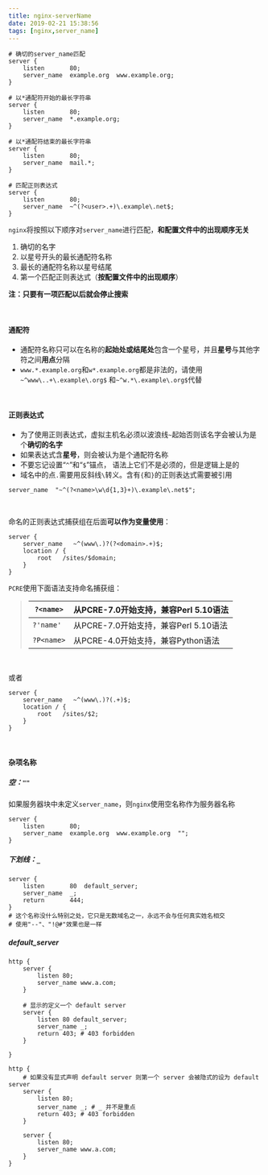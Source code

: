 ```yaml
---
title: nginx-serverName
date: 2019-02-21 15:38:56
tags: [nginx,server_name]
---
```


```nginx
# 确切的server_name匹配
server {
    listen       80;
    server_name  example.org  www.example.org;
}

# 以*通配符开始的最长字符串
server {
    listen       80;
    server_name  *.example.org;
}

# 以*通配符结束的最长字符串
server {
    listen       80;
    server_name  mail.*;
}

# 匹配正则表达式
server {
    listen       80;
    server_name  ~^(?<user>.+)\.example\.net$;
}
```

`nginx`将按照以下顺序对`server_name`进行匹配，**和配置文件中的出现顺序无关**

1. 确切的名字
2. 以星号开头的最长通配符名称
3. 最长的通配符名称以星号结尾
4. 第一个匹配正则表达式（**按配置文件中的出现顺序**）

**注：只要有一项匹配以后就会停止搜索** 

<!--more-->

<br/>

#### 通配符

- 通配符名称只可以在名称的**起始处或结尾处**包含一个星号，并且**星号**与其他字符之间**用点**分隔
- `www.*.example.org`和`w*.example.org`都是非法的，请使用`~^www\..+\.example\.org$` 和`~^w.*\.example\.org$`代替

<br/>

#### 正则表达式

- 为了使用正则表达式，虚拟主机名必须以波浪线`~`起始否则该名字会被认为是个**确切的名字**  
- 如果表达式含**星号**，则会被认为是个通配符名称
- 不要忘记设置“`^`”和“`$`”锚点，        语法上它们不是必须的，但是逻辑上是的
- 域名中的点`.`需要用反斜线`\`转义。含有`{`和`}`的正则表达式需要被引用

```nginx
server_name  "~^(?<name>\w\d{1,3}+)\.example\.net$";
```

<br/>

 命名的正则表达式捕获组在后面**可以作为变量使用**： 

```nginx
server {
    server_name   ~^(www\.)?(?<domain>.+)$;
    location / {
        root   /sites/$domain;
    }
}
```

`PCRE`使用下面语法支持命名捕获组：

> | `?<name>`  | 从PCRE-7.0开始支持，兼容Perl 5.10语法 |
> | ---------- | ------------------------------------- |
> | `?'name'`  | 从PCRE-7.0开始支持，兼容Perl 5.10语法 |
> | `?P<name>` | 从PCRE-4.0开始支持，兼容Python语法    |

<br/>

或者

```nginx
server {
    server_name   ~^(www\.)?(.+)$;
    location / {
        root   /sites/$2;
    }
}
```

<br/>

#### 杂项名称 

##### 空：`""` 

如果服务器块中未定义`server_name`，则`nginx`使用空名称作为服务器名称 

```nginx
server {
    listen       80;
    server_name  example.org  www.example.org  "";
}
```

##### 下划线：`_` 

```nginx
server {
    listen       80  default_server;
    server_name  _;
    return       444;
}
# 这个名称没什么特别之处，它只是无数域名之一，永远不会与任何真实姓名相交
# 使用"--"、"!@#"效果也是一样
```

##### default_server

```nginx
http {
    server {
        listen 80;
        server_name www.a.com;
    }
    
    # 显示的定义一个 default server
    server {
        listen 80 default_server;
        server_name _;
        return 403; # 403 forbidden
    }
    
}
```

```nginx
http {
    # 如果没有显式声明 default server 则第一个 server 会被隐式的设为 default server
    server {
        listen 80;
        server_name _; # _ 并不是重点
        return 403; # 403 forbidden
    }
    
    server {
        listen 80;
        server_name www.a.com;
    }
}
```

<br/>